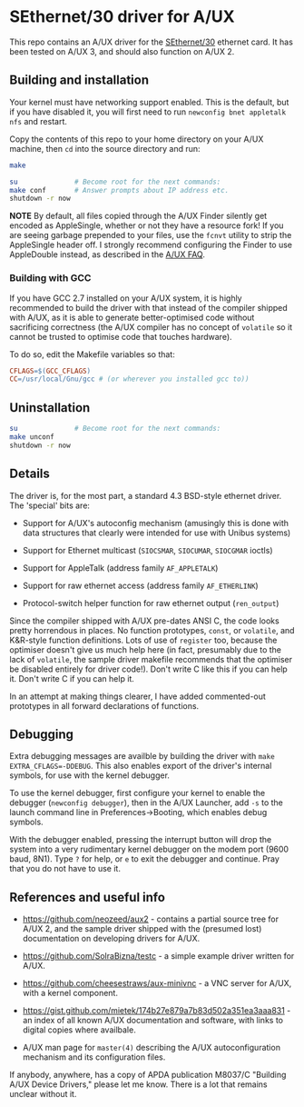 # SEthernet/30 driver for A/UX

This repo contains an A/UX driver for the
[SEthernet/30](https://github.com/rhalkyard/SEthernet/) ethernet card. It has
been tested on A/UX 3, and should also function on A/UX 2.

## Building and installation

Your kernel must have networking support enabled. This is the default, but if
you have disabled it, you will first need to run `newconfig bnet appletalk nfs`
and restart.

Copy the contents of this repo to your home directory on your A/UX machine, then
`cd` into the source directory and run:

```sh
make

su              # Become root for the next commands:
make conf       # Answer prompts about IP address etc.
shutdown -r now
```

**NOTE** By default, all files copied through the A/UX Finder silently get
encoded as AppleSingle, whether or not they have a resource fork! If you are
seeing garbage prepended to your files, use the `fcnvt` utility to strip the
AppleSingle header off. I strongly recommend configuring the Finder to use
AppleDouble instead, as described in the [A/UX
FAQ](https://christtrekker.users.sourceforge.net/doc/aux/faq.html#AdminAppleDouble).

### Building with GCC

If you have GCC 2.7 installed on your A/UX system, it is highly recommended to
build the driver with that instead of the compiler shipped with A/UX, as it is
able to generate better-optimised code without sacrificing correctness (the A/UX
compiler has no concept of `volatile` so it cannot be trusted to optimise code
that touches hardware).

To do so, edit the Makefile variables so that:

```makefile
CFLAGS=$(GCC_CFLAGS)
CC=/usr/local/Gnu/gcc # (or wherever you installed gcc to))
```

## Uninstallation

```sh
su              # Become root for the next commands:
make unconf
shutdown -r now
```

## Details

The driver is, for the most part, a standard 4.3 BSD-style ethernet driver. The
'special' bits are:

* Support for A/UX's autoconfig mechanism (amusingly this is done with data
  structures that clearly were intended for use with Unibus systems)

* Support for Ethernet multicast (`SIOCSMAR`, `SIOCUMAR`, `SIOCGMAR` ioctls)

* Support for AppleTalk (address family `AF_APPLETALK`)

* Support for raw ethernet access (address family `AF_ETHERLINK`)

* Protocol-switch helper function for raw ethernet output (`ren_output`)

Since the compiler shipped with A/UX pre-dates ANSI C, the code looks pretty
horrendous in places. No function prototypes, `const`, or `volatile`, and
K&R-style function definitions. Lots of use of `register` too, because the
optimiser doesn't give us much help here (in fact, presumably due to the lack of
`volatile`, the sample driver makefile recommends that the optimiser be disabled
entirely for driver code!). Don't write C like this if you can help it. Don't
write C if you can help it.

In an attempt at making things clearer, I have added commented-out prototypes in
all forward declarations of functions.

## Debugging

Extra debugging messages are availble by building the driver with `make
EXTRA_CFLAGS=-DDEBUG`. This also enables export of the driver's internal
symbols, for use with the kernel debugger.

To use the kernel debugger, first configure your kernel to enable the debugger
(`newconfig debugger`), then in the A/UX Launcher, add `-s` to the launch
command line in Preferences->Booting, which enables debug symbols.

With the debugger enabled, pressing the interrupt button will drop the system
into a very rudimentary kernel debugger on the modem port (9600 baud, 8N1). Type
`?` for help, or `e` to exit the debugger and continue. Pray that you do not
have to use it.

## References and useful info

* https://github.com/neozeed/aux2 - contains a partial source tree for A/UX 2,
  and the sample driver shipped with the (presumed lost) documentation on
  developing drivers for A/UX.

* https://github.com/SolraBizna/testc - a simple example driver written for
  A/UX.

* https://github.com/cheesestraws/aux-minivnc - a VNC server for A/UX, with a
  kernel component.

* https://gist.github.com/mietek/174b27e879a7b83d502a351ea3aaa831 - an index of
  all known A/UX documentation and software, with links to digital copies where
  availbale.

* A/UX man page for `master(4)` describing the A/UX autoconfiguration mechanism
  and its configuration files.

If anybody, anywhere, has a copy of APDA publication M8037/C "Building A/UX
Device Drivers," please let me know. There is a lot that remains unclear without
it.
